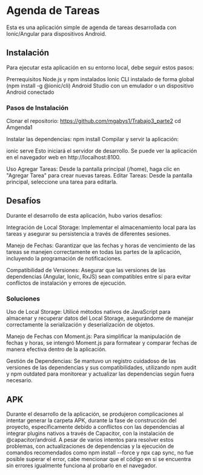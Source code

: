 # Agenda de Tareas
Esta es una aplicación simple de agenda de tareas desarrollada con Ionic/Angular para dispositivos Android.

## Instalación
Para ejecutar esta aplicación en su entorno local, debe seguir estos pasos:

Prerrequisitos
Node.js y npm instalados
Ionic CLI instalado de forma global (npm install -g @ionic/cli)
Android Studio con un emulador o un dispositivo Android conectado

### Pasos de Instalación
Clonar el repositorio:
https://github.com/mgabys1/Trabajo3_parte2
cd Amgenda1

Instalar las dependencias:
npm install
Compilar y servir la aplicación:

ionic serve
Esto iniciará el servidor de desarrollo. Se puede ver la aplicación en el navegador web en http://localhost:8100.

Uso
Agregar Tareas: Desde la pantalla principal (/home), haga clic en "Agregar Tarea" para crear nuevas tareas.
Editar Tareas: Desde la pantalla principal, seleccione una tarea para editarla.


## Desafíos
Durante el desarrollo de esta aplicación, hubo varios desafíos:

Integración de Local Storage: Implementar el almacenamiento local para las tareas y asegurar su persistencia a través de diferentes sesiones.

Manejo de Fechas: Garantizar que las fechas y horas de vencimiento de las tareas se manejen correctamente en todas las partes de la aplicación, incluyendo la programación de notificaciones.

Compatibilidad de Versiones: Asegurar que las versiones de las dependencias (Angular, Ionic, RxJS) sean compatibles entre sí para evitar conflictos de instalación y errores de ejecución.

### Soluciones
Uso de Local Storage: Utilicé métodos nativos de JavaScript para almacenar y recuperar datos del Local Storage, asegurándome de manejar correctamente la serialización y deserialización de objetos.

Manejo de Fechas con Moment.js: Para simplificar la manipulación de fechas y horas, se intengró Moment.js para formatear y comparar fechas de manera efectiva dentro de la aplicación.

Gestión de Dependencias: Se mantuvo un registro cuidadoso de las versiones de las dependencias y sus compatibilidades, utilizando npm audit y npm outdated para monitorear y actualizar las dependencias según fuera necesario.

## APK 
Durante el desarrollo de la aplicación, se produjeron complicaciones al intentar generar la carpeta APK, durante la fase de construcción del proyecto, específicamente debido a conflictos con las dependencias al integrar plugins nativos a través de Capacitor, con la instalación de @capacitor/android. A pesar de varios intentos para resolver estos problemas,  con actualizaciones de dependencias y la ejecución de comandos recomendados como npm install --force y npx cap sync, no fue posible superar el error, cabe mencionar que el código en si se encuentra sin errores igualmente funciona al probarlo en el navegador.
